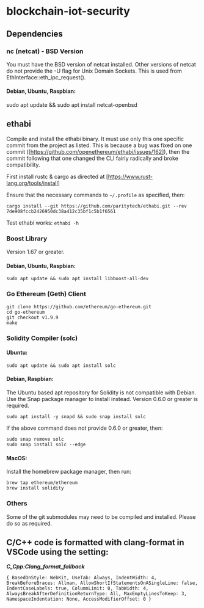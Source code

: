 # blockchain-iot-security


## Dependencies

### nc (netcat) - BSD Version
You must have the BSD version of netcat installed. Other versions of netcat do not provide the -U flag for Unix Domain Sockets. This is used from EthInterface::eth_ipc_request().

#### Debian, Ubuntu, Raspbian:
sudo apt update && sudo apt install netcat-openbsd


## ethabi
Compile and install the ethabi binary. It must use only this one specific commit from the project as listed. This is because a bug was fixed on one commit ([https://github.com/openethereum/ethabi/issues/162]), then the commit following that one changed the CLI fairly radically and broke compatibility.

First install rustc & cargo as directed at [https://www.rust-lang.org/tools/install]

Ensure that the necessary commands to `~/.profile` as specified, then:

`cargo install --git https://github.com/paritytech/ethabi.git --rev 7de908fccb2426950dc38a412c35bf1c5b1f6561`

Test ethabi works: `ethabi -h`


### Boost Library
Version 1.67 or greater.

#### Debian, Ubuntu, Raspbian:

`sudo apt update && sudo apt install libboost-all-dev`

### Go Ethereum (Geth) Client

```
git clone https://github.com/ethereum/go-ethereum.git
cd go-ethereum
git checkout v1.9.9
make
```

### Solidity Compiler (solc)

#### Ubuntu:
`sudo apt update && sudo apt install solc`


#### Debian, Raspbian:
The Ubuntu based apt repository for Solidity is not compatible with Debian. Use the Snap package manager to install instead. Version 0.6.0 or greater is required.

`sudo apt install -y snapd && sudo snap install solc`

If the above command does not provide 0.6.0 or greater, then:
```
sudo snap remove solc
sudo snap install solc --edge
```

#### MacOS:
Install the homebrew package manager, then run:

```
brew tap ethereum/ethereum
brew install solidity
```

### Others
Some of the git submodules may need to be compiled and installed. Please do so as required.



## C/C++ code is formatted with clang-format in VSCode using the setting:
_**C_Cpp:Clang_format_fallback**_
```
{ BasedOnStyle: WebKit, UseTab: Always, IndentWidth: 4, BreakBeforeBraces: Allman, AllowShortIfStatementsOnASingleLine: false, IndentCaseLabels: true, ColumnLimit: 0, TabWidth: 4, AlwaysBreakAfterDefinitionReturnType: All, MaxEmptyLinesToKeep: 3, NamespaceIndentation: None, AccessModifierOffset: 0 }
```